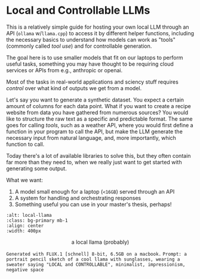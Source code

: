 # Local and Controllable LLMs

This is a relatively simple guide for hosting your own local LLM through an API (`ollama` w/`llama.cpp`) to access it by different helper functions, including the necessary basics to understand how models can work as "tools" (commonly called _tool use_) and for controllable generation.

The goal here is to use smaller models that fit on our laptops to perform useful tasks, something you may have thought to be requiring cloud services or APIs from e.g., anthropic or openai.

Most of the tasks in real-world applications and sciency stuff requires _control_ over what kind of outputs we get from a model.

Let's say you want to generate a synthetic dataset. You expect a certain amount of columns for each data point. What if you want to create a recipe website from data you have gathered from numerous sources? You would like to structure the raw text as a specific and predictable format. The same goes for calling _tools_, such as a weather API, where you would first define a function in your program to call the API, but make the LLM generate the necessary input from natural language, and, more importantly, which function to call.

Today there's a lot of available libraries to solve this, but they often contain far more than they need to, when we really just want to get started with generating some output.

What we want:

1. A model small enough for a laptop (`<16GB`) served through an API
2. A system for handling and orchestrating responses
3. Something useful you can use in your master's thesis, perhaps!

```{image} ../assets/local-llama.png
:alt: local-llama
:class: bg-primary mb-1
:align: center
:width: 400px
```

<!-- caption -->
<p style="text-align: center;">a local llama (probably)</p>
<!-- add a coding style text below: -->
<code style="text-align: center;">Generated with FLUX.1 [schnell] 8-bit, 6.5GB on a macbook.</code>
<code style="text-align: center;">Prompt: a portrait pencil sketch of a cool llama with sunglasses, wearing a sweater saying "LOCAL and CONTROLLABLE", minimalist, impressionism, negative space</code>
